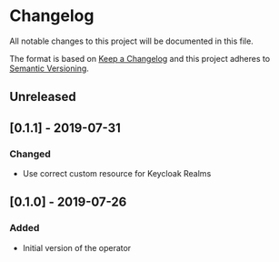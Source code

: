 # Changelog
All notable changes to this project will be documented in this file.

The format is based on [Keep a Changelog](http://keepachangelog.com/en/1.0.0/)
and this project adheres to [Semantic Versioning](http://semver.org/spec/v2.0.0.html).

## Unreleased

## [0.1.1] - 2019-07-31
### Changed
- Use correct custom resource for Keycloak Realms

## [0.1.0] - 2019-07-26
### Added
- Initial version of the operator
